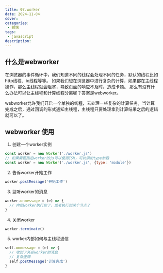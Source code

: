 ```yaml
---
title: 07.worker
date: 2024-11-04
cover: 
categories:
 - 前端
tags:
 - javascript
description: 
---
```


## 什么是webworker
在浏览器的事件循环中，我们知道不同的线程会处理不同的任务，默认的线程比如http线程、io线程等等。
如果我们想在浏览器中进行复杂的计算，如果都在主线程操作，那么主线程就会阻塞，导致页面的响应不及时，造成卡顿。
那么有没有什么办法可以让主线程和计算线程分离呢？答案是webworker。

webworker允许我们开启一个单独的线程，去处理一些复杂的计算任务，当计算完成之后，通过回调的形式通知主线程，主线程只要处理拿到计算结果之后的逻辑就可以了。

## webworker 使用

1. 创建一个worker实例
```javascript
const worker = new Worker('./worker.js') 
// 如果需要指定worker的js可以使用ESM，可以添加type参数
const worker = new Worker('./worker.js', {type: 'module'})

```

2. 告诉worker开始工作
```javascript
worker.postMessage('开始工作')
```

3. 监听worker的消息
```javascript
worker.onmessage = (e) => {
  // 内部worker执行完了，或者执行到某个节点了
}
```

4. 关闭worker
```javascript
worker.terminate()
```

5. worker内部如何与主线程通信
```javascript
self.onmessage = (e) => {
  // 收到了外部worker的消息
  // 复杂逻辑
  self.postMessage('计算完成')
}
```
